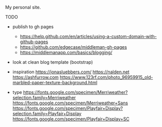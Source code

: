 My personal site.

TODO

- publish to gh pages
    - https://help.github.com/en/articles/using-a-custom-domain-with-github-pages
    - https://github.com/edgecase/middleman-gh-pages
    - https://middlemanapp.com/basics/blogging/

- look at clean blog template (bootstrap)
- inspiration
    https://jonasluebbers.com/
    https://nalden.net
    https://ashfurrow.com
    https://www.123rf.com/photo_96959915_old-marbled-paper-texture-background.html
- type
    https://fonts.google.com/specimen/Merriweather?selection.family=Merriweather
    https://fonts.google.com/specimen/Merriweather+Sans
    https://fonts.google.com/specimen/Playfair+Display?selection.family=Playfair+Display
    https://fonts.google.com/specimen/Playfair+Display+SC
